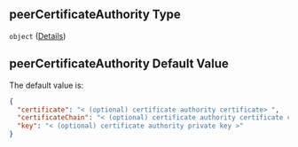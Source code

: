 ## peerCertificateAuthority Type

`object` ([Details](btpsa-usecase-properties-services-items-allof-1-then-allof-46-then-allof-2-then-properties-parameters-properties-peercertificateauthority.md))

## peerCertificateAuthority Default Value

The default value is:

```json
{
  "certificate": "< (optional) certificate authority certificate> ",
  "certificateChain": "< (optional) certificate authority certificate chain >",
  "key": "< (optional) certificate authority private key >"
}
```
